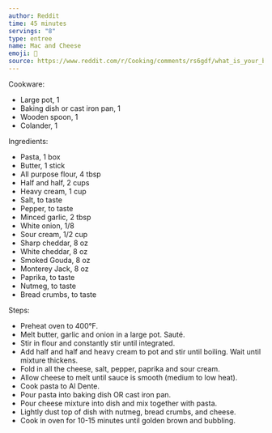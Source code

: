 ```yaml
---
author: Reddit
time: 45 minutes
servings: "8"
type: entree
name: Mac and Cheese
emoji: 🧀
source: https://www.reddit.com/r/Cooking/comments/rs6gdf/what_is_your_best_baked_mac_n_cheese_recipe/
---
```


Cookware:

- Large pot, 1
- Baking dish or cast iron pan, 1
- Wooden spoon, 1
- Colander, 1

Ingredients:

- Pasta, 1 box
- Butter, 1 stick
- All purpose flour, 4 tbsp
- Half and half, 2 cups
- Heavy cream, 1 cup
- Salt, to taste
- Pepper, to taste
- Minced garlic, 2 tbsp
- White onion, 1/8
- Sour cream, 1/2 cup
- Sharp cheddar, 8 oz
- White cheddar, 8 oz
- Smoked Gouda, 8 oz
- Monterey Jack, 8 oz
- Paprika, to taste
- Nutmeg, to taste
- Bread crumbs, to taste

Steps:

- Preheat oven to 400°F.
- Melt butter, garlic and onion in a large pot. Sauté.
- Stir in flour and constantly stir until integrated.
- Add half and half and heavy cream to pot and stir until boiling. Wait until mixture thickens.
- Fold in all the cheese, salt, pepper, paprika and sour cream.
- Allow cheese to melt until sauce is smooth (medium to low heat).
- Cook pasta to Al Dente.
- Pour pasta into baking dish OR cast iron pan.
- Pour cheese mixture into dish and mix together with pasta.
- Lightly dust top of dish with nutmeg, bread crumbs, and cheese.
- Cook in oven for 10-15 minutes until golden brown and bubbling. 